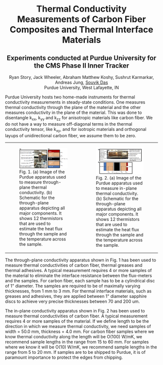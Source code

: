 <html>

<head>
  <title>Thermal Measurements</title>
  <link rel="StyleSheet" type="text/css" href="../souvik.css" />
</head>

<body>

<center>
<h1> Thermal Conductivity Measurements of Carbon Fiber Composites and Thermal Interface Materials </h1>
<h2> Experiments conducted at Purdue University for the CMS Phase II Inner Tracker </h2>

<p>Ryan Story, Jack Wheeler, Abraham Matthew Koshy, Sushrut Karmarkar, Andreas Jung, <a href="mailto:souvik@purdue.edu">Souvik Das</a> <br/>
Purdue University, West Lafayette, IN
</p>

</center>

<p> Purdue University hosts two home-made instruments for thermal conductivity measurements in steady-state conditions. One measures thermal conductivity through the plane of the material and the other measures conductivity in the plane of the material. This was done to disentangle k<sub>xx</sub>, k<sub>yy</sub> and k<sub>zz</sub> for anisotropic materials like carbon fiber. We do not have a way to measure off-diagonal terms in the thermal conductivity tensor, like k<sub>xy</sub>, and for isotropic materials and orthogonal layups of unidirectional carbon fiber, we assume them to be zero.</p>

<table border="0">
 <tr>
  <td>
   <figure>
    <img src="img/throughplane_apparatus.png" style="width:100%">
    <figcaption>Fig. 1. (a) Image of the Purdue apparatus used to measure through-plane thermal conductivity. (b) Schematic for the through-plane apparatus depicting all major components. It shows 12 thermistors that are used to estimate the heat flux through the sample and the temperature across the sample.</figcaption>
   </figure>
  </td>
  <td>
   <figure>
    <img src="img/inplane_apparatus.png" style="width:100%">
    <figcaption>Fig. 2. (a) Image of the Purdue apparatus used to measure in-plane thermal conductivity. (b) Schematic for the through-plane apparatus depicting all major components. It shows 12 thermistors that are used to estimate the heat flux through the sample and the temperature across the sample.</figcaption>
   </figure>
  </td>
 </tr>
</table>

<p> The through-plane conductivity apparatus shown in Fig. 1 has been used to measure thermal conductivities of carbon fiber, thermal greases and thermal adhesives. A typical measurement requires 4 or more samples of the material to eliminate the interface resistance between the flux-meters and the samples. For carbon fiber, each sample has to be a cylindrical disc of 1" diameter. The samples are required to be of maximally varying thicknesses, from 1 mm to 3 mm. For thermal interface materials, such as greases and adhesives, they are applied between 1" diameter sapphire discs to achieve very precise thicknesses between 70 and 200 um. </p>

<p> The in-plane conductivity apparatus shown in Fig. 2 has been used to measure thermal conductivities of carbon fiber. A typical measurement requires 4 or more samples of the material. If we define length to be the direction in which we measure thermal conductivity, we need samples of width = 50.0 mm, thickness = 4.0 mm. For carbon fiber samples where we know thermal conductivity along the length will be O(100) W/mK, we recommend sample lengths in the range from 15 to 60 mm. For samples where we know it will be O(10) W/mK, we recommend sample lengths in the range from 5 to 20 mm. If samples are to be shipped to Purdue, it is of paramount importance to protect the edges from chipping.</p>

</body>
</html>
